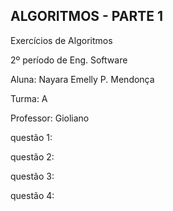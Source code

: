 ## ALGORITMOS - PARTE 1
Exercícios de Algoritmos 

2º período de Eng. Software 

Aluna: Nayara Emelly P. Mendonça

Turma: A

Professor: Gioliano 


questão 1: 


questão 2:


questão 3:


questão 4:





